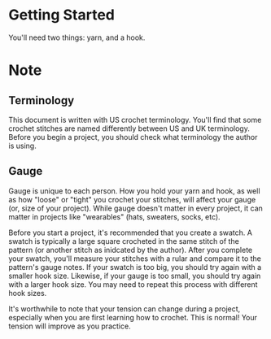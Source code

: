 <!-- 
notes
    - gauge (start with the hook size recommended by pattern, or yarn label)
    * when gauge matters most
materials/what you need to start a project
    - hook
    - yarn 
    - optionals (stitch markers, yarn bowl, etc)
personal preferences (pencil vs knife grip, yarn material, page flip rotation)
hooks
yarns
basic stitches
"frogging"/mistakes in work
projects
    blankets - sizes
 -->

 # Getting Started
 You'll need two things: yarn, and a hook. 

 # Note
 ## Terminology
 This document is written with US crochet terminology. You'll find that some crochet stitches are named differently between US and UK terminology. Before you begin a project, you should check what terminology the author is using.


 ## Gauge
 Gauge is unique to each person. How you hold your yarn and hook, as well as how "loose" or "tight" you crochet your stitches, will affect your gauge (or, size of your project). While gauge doesn't matter in every project, it can matter in projects like "wearables" (hats, sweaters, socks, etc).
 
 Before you start a project, it's recommended that you create a swatch. A swatch is typically a large square crocheted in the same stitch of the pattern (or another stitch as inidcated by the author). After you complete your swatch, you'll measure your stitches with a rular and compare it to the pattern's gauge notes. If your swatch is too big, you should try again with a smaller hook size. Likewise, if your gauge is too small, you should try again with a larger hook size. You may need to repeat this process with different hook sizes. 
 
 It's worthwhile to note that your tension can change during a project, especially when you are first learning how to crochet. This is normal! Your tension will improve as you practice. 

